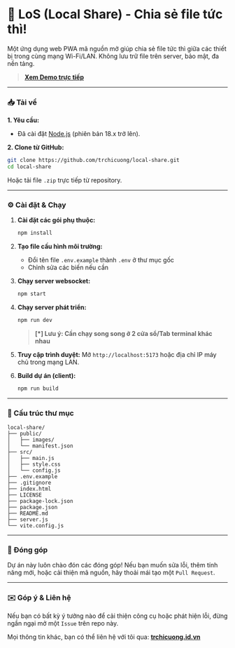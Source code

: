 # 🚀 LoS (Local Share) - Chia sẻ file tức thì!

Một ứng dụng web PWA mã nguồn mở giúp chia sẻ file tức thì giữa các thiết bị trong cùng mạng Wi-Fi/LAN. Không lưu trữ file trên server, bảo mật, đa nền tảng.

> **[Xem Demo trực tiếp](https://share.trchicuong.id.vn/)**

---

### 📥 Tải về

**1. Yêu cầu:**

-   Đã cài đặt [Node.js](https://nodejs.org/) (phiên bản 18.x trở lên).

**2. Clone từ GitHub:**

```bash
git clone https://github.com/trchicuong/local-share.git
cd local-share
```

Hoặc tải file `.zip` trực tiếp từ repository.

---

### ⚙️ Cài đặt & Chạy

1. **Cài đặt các gói phụ thuộc:**

    ```bash
    npm install
    ```

2. **Tạo file cấu hình môi trường:**

    - Đổi tên file `.env.example` thành `.env` ở thư mục gốc
    - Chỉnh sửa các biến nếu cần

3. **Chạy server websocket:**

    ```bash
    npm start
    ```

4. **Chạy server phát triển:**

    ```bash
    npm run dev
    ```

    > **[*] Lưu ý: Cần chạy song song ở 2 cửa sổ/Tab terminal khác nhau**

5. **Truy cập trình duyệt:**
   Mở `http://localhost:5173` hoặc địa chỉ IP máy chủ trong mạng LAN.

6. **Build dự án (client):**
    ```bash
    npm run build
    ```

---

### 📁 Cấu trúc thư mục

```
local-share/
├── public/
│   ├── images/
│   └── manifest.json
├── src/
│   ├── main.js
│   ├── style.css
│   └── config.js
├── .env.example
├── .gitignore
├── index.html
├── LICENSE
├── package-lock.json
├── package.json
├── README.md
├── server.js
└── vite.config.js
```

---

### 🤝 Đóng góp

Dự án này luôn chào đón các đóng góp! Nếu bạn muốn sửa lỗi, thêm tính năng mới, hoặc cải thiện mã nguồn, hãy thoải mái tạo một `Pull Request`.

---

### ✉️ Góp ý & Liên hệ

Nếu bạn có bất kỳ ý tưởng nào để cải thiện công cụ hoặc phát hiện lỗi, đừng ngần ngại mở một `Issue` trên repo này.

Mọi thông tin khác, bạn có thể liên hệ với tôi qua:
[**trchicuong.id.vn**](https://trchicuong.id.vn/)
